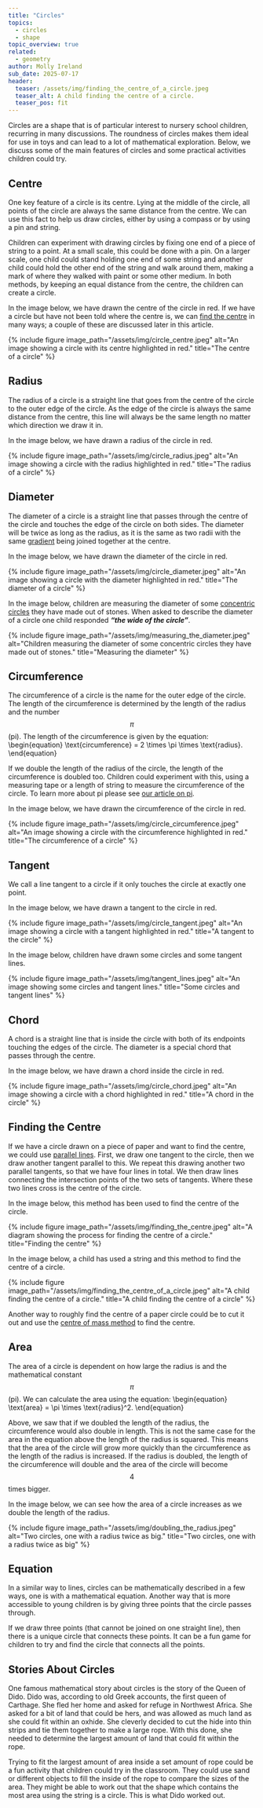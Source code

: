 ```yaml
---
title: "Circles"
topics: 
  - circles
  - shape
topic_overview: true
related: 
  - geometry
author: Molly Ireland
sub_date: 2025-07-17
header:
  teaser: /assets/img/finding_the_centre_of_a_circle.jpeg
  teaser_alt: A child finding the centre of a circle.
  teaser_pos: fit
---
```

Circles are a shape that is of particular interest to nursery school children, recurring in many discussions. The roundness of circles makes them ideal for use in toys and can lead to a lot of mathematical exploration. Below, we discuss some of the main features of circles and some practical activities children could try. 

## Centre
One key feature of a circle is its centre. Lying at the middle of the circle, all points of the circle are always the same distance from the centre. We can use this fact to help us draw circles, either by using a compass or by using a pin and string. 

Children can experiment with drawing circles by fixing one end of a piece of string to a point. At a small scale, this could be done with a pin. On a larger scale, one child could stand holding one end of some string and another child could hold the other end of the string and walk around them, making a mark of where they walked with paint or some other medium. In both methods, by keeping an equal distance from the centre, the children can create a circle. 

In the image below, we have drawn the centre of the circle in red. If we have a circle but have not been told where the centre is, we can [find the centre]({{site.baseurl}}/articles/circles_/#finding-the-centre) in many ways; a couple of these are discussed later in this article.

{% include figure image_path="/assets/img/circle_centre.jpeg" alt="An image showing a circle with its centre highlighted in red." title="The centre of a circle" %}

## Radius
The radius of a circle is a straight line that goes from the centre of the circle to the outer edge of the circle. As the edge of the circle is always the same distance from the centre, this line will always be the same length no matter which direction we draw it in. 

In the image below, we have drawn a radius of the circle in red. 

{% include figure image_path="/assets/img/circle_radius.jpeg" alt="An image showing a circle with the radius highlighted in red." title="The radius of a circle" %}

## Diameter
The diameter of a circle is a straight line that passes through the centre of the circle and touches the edge of the circle on both sides. The diameter will be twice as long as the radius, as it is the same as two radii with the same [gradient]({{site.baseurl}}/articles/properties_of_lines/#the-gradient
) being joined together at the centre.

In the image below, we have drawn the diameter of the circle in red. 

{% include figure image_path="/assets/img/circle_diameter.jpeg" alt="An image showing a circle with the diameter highlighted in red." title="The diameter of a circle" %}

In the image below, children are measuring the diameter of some [concentric circles]({{site.baseurl}}/articles/concentric_circles/) they have made out of stones. When asked to describe the diameter of a circle one child responded ***“the wide of the circle”***.

{% include figure image_path="/assets/img/measuring_the_diameter.jpeg" alt="Children measuring the diameter of some concentric circles they have made out of stones." title="Measuring the diameter" %}

## Circumference
The circumference of a circle is the name for the outer edge of the circle. The length of the circumference is determined by the length of the radius and the number $$\pi$$ (pi). The length of the circumference is given by the equation:
\begin{equation}
\text{circumference} = 2 \times \pi \times \text{radius}.
\end{equation}

If we double the length of the radius of the circle, the length of the circumference is doubled too. Children could experiment with this, using a measuring tape or a length of string to measure the circumference of the circle. To learn more about pi please see [our article on pi]({{site.baseurl}}/articles/pi/). 

In the image below, we have drawn the circumference of the circle in red. 

{% include figure image_path="/assets/img/circle_circumference.jpeg" alt="An image showing a circle with the circumference highlighted in red." title="The circumference of a circle" %}

[Link to the article about pi here]:#
## Tangent
We call a line tangent to a circle if it only touches the circle at exactly one point. 

In the image below, we have drawn a tangent to the circle in red. 

{% include figure image_path="/assets/img/circle_tangent.jpeg" alt="An image showing a circle with a tangent highlighted in red." title="A tangent to the circle" %}

In the image below, children have drawn some circles and some tangent lines. 

{% include figure image_path="/assets/img/tangent_lines.jpeg" alt="An image showing some circles and tangent lines." title="Some circles and tangent lines" %}

## Chord
A chord is a straight line that is inside the circle with both of its endpoints touching the edges of the circle. The diameter is a special chord that passes through the centre.

In the image below, we have drawn a chord inside the circle in red. 

{% include figure image_path="/assets/img/circle_chord.jpeg" alt="An image showing a circle with a chord highlighted in red." title="A chord in the circle" %}

## Finding the Centre

If we have a circle drawn on a piece of paper and want to find the centre, we could use [parallel lines]({{site.baseurl}}/articles/parallel_lines/). First, we draw one tangent to the circle, then we draw another tangent parallel to this. We repeat this drawing another two parallel tangents, so that we have four lines in total. We then draw lines connecting the intersection points of the two sets of tangents. Where these two lines cross is the centre of the circle.

In the image below, this method has been used to find the centre of the circle. 

{% include figure image_path="/assets/img/finding_the_centre.jpeg" alt="A diagram showing the process for finding the centre of a circle." title="Finding the centre" %}

In the image below, a child has used a string and this method to find the centre of a circle.

{% include figure image_path="/assets/img/finding_the_centre_of_a_circle.jpeg" alt="A child finding the centre of a circle." title="A child finding the centre of a circle" %}

Another way to roughly find the centre of a paper circle could be to cut it out and use the [centre of mass method]({{site.baseurl}}/articles/centre_of_mass/) to find the centre.

## Area
The area of a circle is dependent on how large the radius is and the mathematical constant $$\pi$$ (pi). We can calculate the area using the equation:
\begin{equation}
\text{area} = \pi \times \text{radius}^2.
\end{equation}

Above, we saw that if we doubled the length of the radius, the circumference would also double in length. This is not the same case for the area in the equation above the length of the radius is squared. This means that the area of the circle will grow more quickly than the circumference as the length of the radius is increased. If the radius is doubled, the length of the circumference will double and the area of the circle will become $$4$$ times bigger. 

In the image below, we can see how the area of a circle increases as we double the length of the radius. 

{% include figure image_path="/assets/img/doubling_the_radius.jpeg" alt="Two circles, one with a radius twice as big." title="Two circles, one with a radius twice as big" %}

[Separate article on spheres]:#

## Equation 
In a similar way to lines, circles can be mathematically described in a few ways, one is with a mathematical equation. Another way that is more accessible to young children is by giving three points that the circle passes through. 

If we draw three points (that cannot be joined on one straight line), then there is a unique circle that connects these points. It can be a fun game for children to try and find the circle that connects all the points. 

## Stories About Circles
One famous mathematical story about circles is the story of the Queen of Dido. Dido was, according to old Greek accounts, the first queen of Carthage. She fled her home and asked for refuge in Northwest Africa. She asked for a bit of land that could be hers, and was allowed as much land as she could fit within an oxhide. She cleverly decided to cut the hide into thin strips and tie them together to make a large rope. With this done, she needed to determine the largest amount of land that could fit within the rope. 

Trying to fit the largest amount of area inside a set amount of rope could be a fun activity that children could try in the classroom. They could use sand or different objects to fill the inside of the rope to compare the sizes of the area. They might be able to work out that the shape which contains the most area using the string is a circle. This is what Dido worked out.
